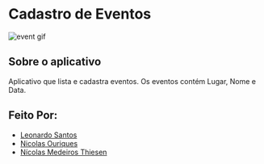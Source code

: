 # Cadastro de Eventos

<img src="https://media.giphy.com/media/ekY8JdlX7FqQTbteE7/giphy.gif" alt="event gif"/>

## Sobre o aplicativo

Aplicativo que lista e cadastra eventos. Os eventos contém Lugar, Nome e Data.

## Feito Por:

- [Leonardo Santos](https://github.com/SantosLeonard)
- [Nicolas Ouriques](https://github.com/nicolasouri)
- [Nícolas Medeiros Thiesen](https://github.com/NicolasThiesen)
